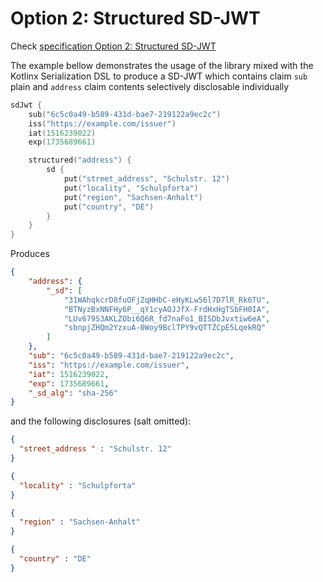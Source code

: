 # Option 2: Structured SD-JWT

Check [specification Option 2: Structured SD-JWT](https://www.ietf.org/archive/id/draft-ietf-oauth-selective-disclosure-jwt-05.html#name-option-2-structured-sd-jwt)

The example bellow demonstrates the usage of the library mixed with the Kotlinx Serialization DSL
to produce a SD-JWT which contains claim `sub` plain and `address` claim contents selectively disclosable individually

```kotlin
sdJwt {
    sub("6c5c0a49-b589-431d-bae7-219122a9ec2c")
    iss("https://example.com/issuer")
    iat(1516239022)
    exp(1735689661)

    structured("address") {
        sd {
            put("street_address", "Schulstr. 12")
            put("locality", "Schulpforta")
            put("region", "Sachsen-Anhalt")
            put("country", "DE")
        }
    }
}
```
Produces

```json
{
    "address": {
        "_sd": [
            "31WAhqkcrD8fuOFjZqHHbC-eHyKLw56l7D7lR_Rk6TU",
            "BTNyzBxNNFHy6P__qY1cyAOJJfX-FrdHxHgTSbFH0IA",
            "LUv679S3AKLZObi6Q6R_fd7naFo1_BISDbJvxtiw6eA",
            "sbnpjZHQm2YzxuA-0Woy9BclTPY9vQTTZCpE5LqekRQ"
        ]
    },
    "sub": "6c5c0a49-b589-431d-bae7-219122a9ec2c",
    "iss": "https://example.com/issuer",
    "iat": 1516239022,
    "exp": 1735689661,
    "_sd_alg": "sha-256"
}
```
and the following disclosures (salt omitted):

```json 
{ 
  "street_address " : "Schulstr. 12"
}
```

```json 
{
  "locality" : "Schulpforta"
}
```
```json 
{
  "region" : "Sachsen-Anhalt"
}
```
```json 
{
  "country" : "DE"
}
```